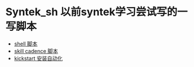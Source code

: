 Syntek_sh
以前syntek学习尝试写的一写脚本
=========
* [shell 脚本](./Scripts)
* [skill cadence 脚本](./Skill)
* [kickstart 安装自动化](./kickstart)

